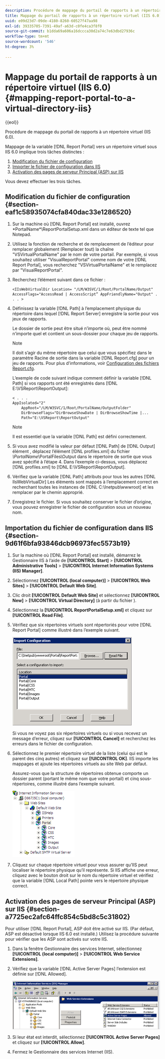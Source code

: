 ```yaml
---
description: Procédure de mappage du portail de rapports à un répertoire virtuel (IIS 6.0).
title: Mappage du portail de rapports à un répertoire virtuel (IIS 6.0)
uuid: e09d23d7-09de-4180-8260-60527f47aa98
exl-id: 39335705-7391-49af-a63d-c0fe4ca3f8f0
source-git-commit: b1dda69a606a16dccca30d2a74c7e63dbd27936c
workflow-type: tm+mt
source-wordcount: '546'
ht-degree: 3%

---
```


# Mappage du portail de rapports à un répertoire virtuel (IIS 6.0){#mapping-report-portal-to-a-virtual-directory-iis}

{{eol}}

Procédure de mappage du portail de rapports à un répertoire virtuel (IIS 6.0).

Mappage de la variable [!DNL Report Portal] vers un répertoire virtuel sous IIS 6.0 implique trois tâches distinctes :

1. [Modification du fichier de configuration](../../../../home/c-rpt-oview/c-install-rpt-port/c-virtual-dir/c-map-rpt-port-vdir-6.md#section-eaf1c58935074cfa840dac33e1286520)
1. [Importer le fichier de configuration dans IIS](../../../../home/c-rpt-oview/c-install-rpt-port/c-virtual-dir/c-map-rpt-port-vdir-6.md#section-9d61f6bfa93846dcb96973fec5573b19)
1. [Activation des pages de serveur Principal (ASP) sur IIS](../../../../home/c-rpt-oview/c-install-rpt-port/c-virtual-dir/c-map-rpt-port-vdir-6.md#section-a7725ec2afc64ffc854c5bd8c5c31802)

Vous devez effectuer les trois tâches.

## Modification du fichier de configuration {#section-eaf1c58935074cfa840dac33e1286520}

1. Sur la machine où [!DNL Report Portal] est installé, ouvrez \*PortalName*\ReportPortalSetup.xml dans un éditeur de texte tel que Notepad.

1. Utilisez la fonction de recherche et de remplacement de l’éditeur pour remplacer globalement (Remplacer tout) la chaîne &quot;VSVirtualPortalName&quot; par le nom de votre portail. Par exemple, si vous souhaitez utiliser &quot;VisualReportPortal&quot; comme nom de votre [!DNL Report Portal], vous recherchez &quot;VSVirtualPortalName&quot; et le remplacez par &quot;VisualReportPortal&quot;.
1. Recherchez l’élément suivant dans ce fichier :

   ```
   <IIsWebVirtualDir Location= "/LM/W3SVC/1/Root/PortalName/Output" AccessFlags="AccessRead | AccessScript” AppFriendlyName="Output" . . . >
   ```

1. Définissez la variable [!DNL Path] à l’emplacement physique du répertoire dans lequel [!DNL Report Server] enregistre la sortie pour vos jeux de rapports.

   Le dossier de sortie peut être situé n’importe où, peut être nommé n’importe quel et contient un sous-dossier pour chaque jeu de rapports.

   >[!NOTE]
   >
   >Il doit s’agir du même répertoire que celui que vous spécifiez dans le paramètre Racine de sortie dans la variable [!DNL Report.cfg] pour un jeu de rapports. Pour plus d’informations, voir [Configuration des fichiers Report.cfg](../../../../home/c-rpt-oview/c-admin-rpt/c-config-rpt-files.md#concept-cf4b95344fcb4c8c877db91e5f1d345d).

   L’exemple de code suivant indique comment définir la variable [!DNL Path] si vos rapports ont été enregistrés dans [!DNL E:\VSReport\ReportOutput]:

   ```
   < . . . 
   AppIsolated="2" 
       AppRoot="/LM/W3SVC/1/Root/PortalName/OutputFolder" 
       DirBrowseFlags="DirBrowseShowDate | DirBrowseShowTime |...  
       Path="E:\VSReport\ReportOutput"
   ```

   >[!NOTE]
   >
   >Il est essentiel que la variable [!DNL Path] est défini correctement.

1. Si vous avez modifié la valeur par défaut [!DNL Path] de [!DNL Output] élément , déplacez l’élément [!DNL profiles.xml] du fichier *\PortalName*\PortalFiles\Output dans le répertoire de sortie que vous avez spécifié à l’étape 4. Dans l’exemple ci-dessus, vous déplacez [!DNL profiles.xml] to [!DNL E:\VSReport\ReportOutput].

1. Vérifiez que la variable [!DNL Path] attributs pour tous les autres [!DNL IIsWebVirtualDir] Les éléments sont mappés à l’emplacement correct en recherchant toutes les instances de [!DNL C:\Inetpub\wwwroot] et les remplacer par le chemin approprié.

1. Enregistrez le fichier. Si vous souhaitez conserver le fichier d’origine, vous pouvez enregistrer le fichier de configuration sous un nouveau nom.

## Importation du fichier de configuration dans IIS {#section-9d61f6bfa93846dcb96973fec5573b19}

1. Sur la machine où [!DNL Report Portal] est installé, démarrez le Gestionnaire IIS à l’aide de **[!UICONTROL Start]** > **[!UICONTROL Administrative Tools]** > **[!UICONTROL Internet Information Systems (IIS) Manager]**.

1. Sélectionnez **[!UICONTROL (local computer)]** > **[!UICONTROL Web Sites]** > **[!UICONTROL Default Web Site]**.

1. Clic droit **[!UICONTROL Default Web Site]** et sélectionnez **[!UICONTROL New]** > **[!UICONTROL Virtual Directory]** (à partir du fichier ).

1. Sélectionnez la **[!UICONTROL ReportPortalSetup.xml]** et cliquez sur **[!UICONTROL Read File]**.

1. Vérifiez que six répertoires virtuels sont répertoriés pour votre [!DNL Report Portal] comme illustré dans l’exemple suivant.

   ![](assets/rptPort_dia_VirDirs.png)

   Si vous ne voyez pas six répertoires virtuels ou si vous recevez un message d’erreur, cliquez sur **[!UICONTROL Cancel]** et recherchez les erreurs dans le fichier de configuration.

1. Sélectionnez le premier répertoire virtuel de la liste (celui qui est le parent des cinq autres) et cliquez sur **[!UICONTROL OK]**. IIS importe les mappages et ajoute les répertoires virtuels au site Web par défaut.

   Assurez-vous que la structure de répertoires obtenue comporte un dossier parent (portant le même nom que votre portail) et cinq sous-répertoires, comme illustré dans l’exemple suivant.

   ![](assets/rptPort_scrn_VirDirs_Installed.png)

1. Cliquez sur chaque répertoire virtuel pour vous assurer qu’IIS peut localiser le répertoire physique qu’il représente. Si IIS affiche une erreur, cliquez avec le bouton droit sur le nom du répertoire virtuel et vérifiez que la variable [!DNL Local Path] pointe vers le répertoire physique correct.

## Activation des pages de serveur Principal (ASP) sur IIS {#section-a7725ec2afc64ffc854c5bd8c5c31802}

Pour utiliser [!DNL Report Portal], ASP doit être activé sur IIS. (Par défaut, ASP est désactivé lorsque IIS 6.0 est installé.) Utilisez la procédure suivante pour vérifier que les ASP sont activés sur votre IIS.

1. Dans la fenêtre Gestionnaire des services Internet, sélectionnez **[!UICONTROL (local computer)]** > **[!UICONTROL Web Service Extensions]**.
1. Vérifiez que la variable [!DNL Active Server Pages] l’extension est définie sur [!DNL Allowed].

   ![](assets/report_aspenable.png)

1. Si leur état est interdit, sélectionnez **[!UICONTROL Active Server Pages]** et cliquez sur **[!UICONTROL Allow]**.
1. Fermez le Gestionnaire des services Internet (IIS).
